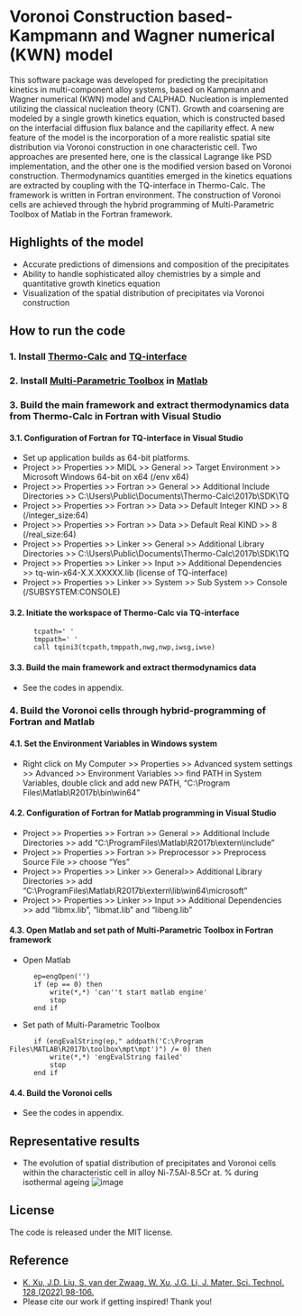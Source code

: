 # Voronoi Construction based-Kampmann and Wagner numerical (KWN) model
This software package was developed for predicting the precipitation kinetics in multi-component alloy systems, based on Kampmann and Wagner numerical (KWN) model and CALPHAD. Nucleation is implemented utilizing the classical nucleation theory (CNT). Growth and coarsening are modeled by a single growth kinetics equation, which is constructed based on the interfacial diffusion flux balance and the capillarity effect. A new feature of the model is the incorporation of a more realistic spatial site distribution via Voronoi construction in one characteristic cell. Two approaches are presented here, one is the classical Lagrange like PSD implementation, and the other one is the modified version based on Voronoi construction. Thermodynamics quantities emerged in the kinetics equations are extracted by coupling with the TQ-interface in Thermo-Calc. The framework is written in Fortran environment. The construction of Voronoi cells are achieved through the hybrid programming of Multi-Parametric Toolbox of Matlab in the Fortran framework.
## Highlights of the model
* Accurate predictions of dimensions and composition of the precipitates
* Ability to handle sophisticated alloy chemistries by a simple and quantitative growth kinetics equation
* Visualization of the spatial distribution of precipitates via Voronoi construction 
## How to run the code
### 1. Install [Thermo-Calc](https://thermocalc.com/products/thermo-calc/) and [TQ-interface](https://thermocalc.com/products/software-development-kits/)
### 2. Install [Multi-Parametric Toolbox](https://www.mpt3.org/) in [Matlab](https://www.mathworks.com/products/matlab.html)
### 3. Build the main framework and extract thermodynamics data from Thermo-Calc in Fortran with Visual Studio
#### 3.1. Configuration of Fortran for TQ-interface in Visual Studio
* Set up application builds as 64-bit platforms.
* Project >> Properties >> MIDL >> General >> Target Environment >> Microsoft Windows 64-bit on x64 (/env x64)
* Project >> Properties >> Fortran >> General >> Additional Include Directories >> C:\Users\Public\Documents\Thermo-Calc\2017b\SDK\TQ
* Project >> Properties >> Fortran >> Data >> Default Integer KIND >> 8 (/integer_size:64)
* Project >> Properties >> Fortran >> Data >> Default Real KIND >> 8 (/real_size:64)
* Project >> Properties >> Linker >> General >> Additional Library Directories >> C:\Users\Public\Documents\Thermo-Calc\2017b\SDK\TQ
* Project >> Properties >> Linker >> Input >> Additional Dependencies >> tq-win-x64-X.X.XXXXX.lib (license of TQ-interface)
* Project >> Properties >> Linker >> System >> Sub System >> Console (/SUBSYSTEM:CONSOLE)
 #### 3.2. Initiate the workspace of Thermo-Calc via TQ-interface
```
      tcpath=' '
      tmppath=' '
      call tqini3(tcpath,tmppath,nwg,nwp,iwsg,iwse)
```
#### 3.3. Build the main framework and extract thermodynamics data
* See the codes in appendix.
### 4. Build the Voronoi cells through hybrid-programming of Fortran and Matlab
#### 4.1. Set the Environment Variables in Windows system  
* Right click on My Computer >> Properties >> Advanced system settings >> Advanced >> Environment Variables >> find PATH in System Variables, double click and add new PATH, “C:\Program Files\Matlab\R2017b\bin\win64”
#### 4.2. Configuration of Fortran for Matlab programming in Visual Studio  
* Project >> Properties >> Fortran >> General >> Additional Include Directories >> add “C:\ProgramFiles\Matlab\R2017b\extern\include”  
* Project >> Properties >> Fortran >> Preprocessor >> Preprocess Source File >> choose “Yes”  
* Project >> Properties >> Linker >> General>> Additional Library Directories >> add “C:\ProgramFiles\Matlab\R2017b\extern\lib\win64\microsoft”   
* Project >> Properties >> Linker >> Input >> Additional Dependencies >> add “libmx.lib”, “libmat.lib” and “libeng.lib”  
#### 4.3. Open Matlab and set path of Multi-Parametric Toolbox in Fortran framework
* Open Matlab
```
      ep=engOpen('')
      if (ep == 0) then
          write(*,*) 'can''t start matlab engine'
          stop
      end if
```
* Set path of Multi-Parametric Toolbox
```
      if (engEvalString(ep," addpath('C:\Program Files\MATLAB\R2017b\toolbox\mpt\mpt')") /= 0) then
          write(*,*) 'engEvalString failed'
          stop
      end if
```
#### 4.4. Build the Voronoi cells 
* See the codes in appendix.
## Representative results
* The evolution of spatial distribution of precipitates and Voronoi cells within the characteristic cell in alloy Ni-7.5Al-8.5Cr at. % during isothermal ageing
![image](https://github.com/KeXuMSE/Voronoi-Construction-based-Kampmann-and-Wagner-numerical-model/blob/main/Fig1.png)
## License
The code is released under the MIT license.
## Reference
* [K. Xu, J.D. Liu, S. van der Zwaag, W. Xu, J.G. Li, J. Mater. Sci. Technol. 128 (2022) 98-106.](https://doi.org/10.1016/j.jmst.2022.01.044)
* Please cite our work if getting inspired! Thank you!
